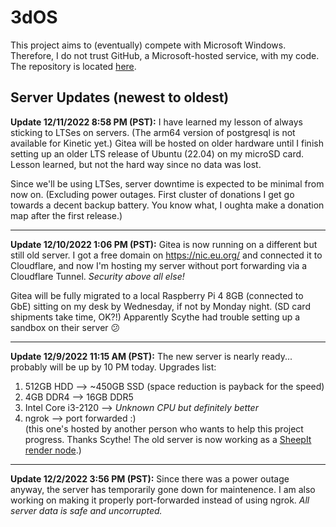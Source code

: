 # 3dOS
This project aims to (eventually) compete with Microsoft Windows. Therefore, I do not trust GitHub, a Microsoft-hosted service, with my code. The repository is located [here](https://gitea.hdg57.eu.org/HackerDaGreat57/3dOS).

## Server Updates (newest to oldest)
**Update 12/11/2022 8:58 PM (PST):** I have learned my lesson of always sticking to LTSes on servers. (The arm64 version of postgresql is not available for Kinetic yet.) Gitea will be hosted on older hardware until I finish setting up an older LTS release of Ubuntu (22.04) on my microSD card. Lesson learned, but not the hard way since no data was lost.

Since we'll be using LTSes, server downtime is expected to be minimal from now on. (Excluding power outages. First cluster of donations I get go towards a decent backup battery. You know what, I oughta make a donation map after the first release.)

-----

**Update 12/10/2022 1:06 PM (PST):** Gitea is now running on a different but still old server. I got a free domain on https://nic.eu.org/ and connected it to Cloudflare, and now I'm hosting my server without port forwarding via a Cloudflare Tunnel. *Security above all else!*

Gitea will be fully migrated to a local Raspberry Pi 4 8GB (connected to GbE) sitting on my desk by Wednesday, if not by Monday night. (SD card shipments take time, OK?!) Apparently Scythe had trouble setting up a sandbox on their server 😕

-----

**Update 12/9/2022 11:15 AM (PST):** The new server is nearly ready... probably will be up by 10 PM today. Upgrades list:  
1. 512GB HDD --> ~450GB SSD (space reduction is payback for the speed)  
2. 4GB DDR4 --> 16GB DDR5  
3. Intel Core i3-2120 --> *Unknown CPU but definitely better*  
4. ngrok --> port forwarded :)  
(this one's hosted by another person who wants to help this project progress. Thanks Scythe! The old server is now working as a [SheepIt render node](https://www.sheepit-renderfarm.com/user/HackerDaGreat57/profile).)

-----

**Update 12/2/2022 3:56 PM (PST):** Since there was a power outage anyway, the server has temporarily gone down for maintenence. I am also working on making it properly port-forwarded instead of using ngrok. *All server data is safe and uncorrupted.*
